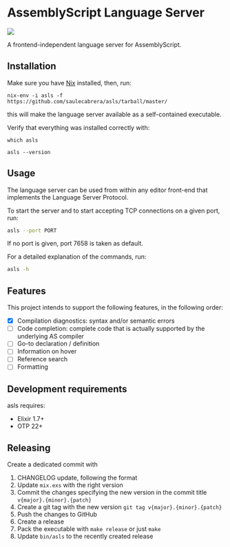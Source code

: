 # AssemblyScript Language Server
![](https://github.com/saulecabrera/asls/workflows/CI/badge.svg)

A frontend-independent language server for AssemblyScript.

## Installation

Make sure you have [Nix](https://nixos.wiki/wiki/Nix_Installation_Guide) installed, then, run:

```
nix-env -i asls -f https://github.com/saulecabrera/asls/tarball/master/
```

this will make the language server available as a self-contained executable.

Verify that everything was installed correctly with:

```
which asls

asls --version
```

## Usage

The language server can be used from within any editor front-end that implements
the Language Server Protocol.

To start the server and to start accepting TCP connections on a given port, run:

```sh
asls --port PORT
```

If no port is given, port 7658 is taken as default.

For a detailed explanation of the commands, run:

```sh
asls -h
```

## Features

This project intends to support the following features, in the following order:

- [x] Compilation diagnostics: syntax and/or semantic errors
- [ ] Code completion: complete code that is actually supported by the underlying AS compiler
- [ ] Go-to declaration / definition
- [ ] Information on hover
- [ ] Reference search
- [ ] Formatting

## Development requirements

asls requires:

- Elixir 1.7+
- OTP 22+


## Releasing

Create a dedicated commit with

1. CHANGELOG update, following the format
2. Update `mix.exs` with the right version
3. Commit the changes specifying the new version in the commit title `v{major}.{minor}.{patch}`
4. Create a git tag with the new version `git tag v{major}.{minor}.{patch}`
5. Push the changes to GitHub
6. Create a release
7. Pack the executable with `make release` or just `make`
8. Update `bin/asls` to the recently created release

